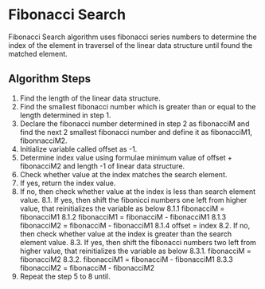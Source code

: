 # Fibonacci Search
Fibonacci Search algorithm uses fibonacci series numbers to determine the index of the element in traversel of the linear data structure until found the matched element.

## Algorithm Steps 
1. Find the length of the linear data structure.
2. Find the smallest fibonacci number which is greater than or equal to the length determined in step 1.
3. Declare the fibonacci number determined in step 2 as fibonacciM and find the next 2 smallest fibonacci number and define it as fibonacciM1, fibonnacciM2.
4. Initialize variable called offset as -1. 
5. Determine index value using formulae minimum value of offset + fibonacciM2 and length -1 of linear data structure.
6. Check whether value at the index matches the search element. 
7. If yes, return the index value. 
8. If no, then check whether value at the index is less than search element value. 
    8.1. If yes, then shift the fibonicci numbers one left from higher value, that reinitializes the variable as below 
          8.1.1 fibonacciM = fibonacciM1 
          8.1.2 fibonacciM1 = fibonacciM - fibonacciM1
          8.1.3 fibonacciM2 = fibonacciM - fibonacciM1
          8.1.4 offset = index
    8.2. If no, then check whether value at the index is greater than the search element value. 
    8.3. If yes, then shift the fibonacci numbers two left from higher value, that  reinitializes the variable as below
          8.3.1.  fibonacciM = fibonacciM2
          8.3.2.  fibonacciM1 = fibonacciM - fibonacciM1
          8.3.3   fibonacciM2 = fibonacciM - fibonacciM2
9. Repeat the step 5 to 8 until.           
